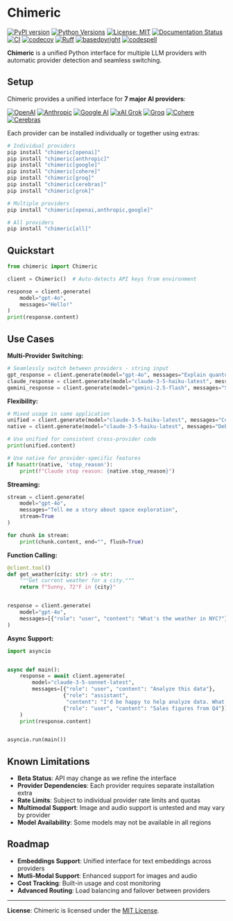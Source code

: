 # Chimeric

[![PyPI version](https://img.shields.io/pypi/v/chimeric.svg)](https://pypi.org/project/chimeric/)
[![Python Versions](https://img.shields.io/pypi/pyversions/chimeric.svg)](https://pypi.org/project/chimeric/)
[![License: MIT](https://img.shields.io/badge/License-MIT-yellow.svg)](https://opensource.org/licenses/MIT)
[![Documentation Status](https://img.shields.io/badge/docs-latest-blue.svg)](https://verdenroz.github.io/chimeric/)
[![CI](https://github.com/Verdenroz/chimeric/workflows/CI/badge.svg)](https://github.com/Verdenroz/chimeric/actions/workflows/ci.yml)
[![codecov](https://codecov.io/gh/Verdenroz/chimeric/branch/main/graph/badge.svg)](https://codecov.io/gh/Verdenroz/chimeric)
[![Ruff](https://img.shields.io/endpoint?url=https://raw.githubusercontent.com/astral-sh/ruff/main/assets/badge/v2.json)](https://github.com/astral-sh/ruff)
[![basedpyright](https://img.shields.io/badge/basedpyright-checked-42b883)](https://github.com/DetachHead/basedpyright)
[![codespell](https://img.shields.io/badge/codespell-checked-42b883)](https://github.com/codespell-project/codespell)

**Chimeric** is a unified Python interface for multiple LLM providers with automatic provider detection and seamless
switching.

## Setup

Chimeric provides a unified interface for **7 major AI providers**:

[![OpenAI](https://img.shields.io/badge/OpenAI-412991?logo=openai&logoColor=white)](https://openai.com/)
[![Anthropic](https://img.shields.io/badge/Anthropic-191919?logo=anthropic&logoColor=white)](https://anthropic.com/)
[![Google AI](https://img.shields.io/badge/Google%20AI-4285F4?logo=google&logoColor=white)](https://ai.google.dev/)
[![xAI Grok](https://img.shields.io/badge/xAI%20Grok-000000?logo=x&logoColor=white)](https://x.ai/)
[![Groq](https://img.shields.io/badge/Groq-F55036?logo=groq&logoColor=white)](https://groq.com/)
[![Cohere](https://img.shields.io/badge/Cohere-39594A?logo=cohere&logoColor=white)](https://cohere.ai/)
[![Cerebras](https://img.shields.io/badge/Cerebras-FF6B35?logo=cerebras&logoColor=white)](https://cerebras.ai/)

Each provider can be installed individually or together using extras:

```bash
# Individual providers
pip install "chimeric[openai]"
pip install "chimeric[anthropic]"
pip install "chimeric[google]"
pip install "chimeric[cohere]"
pip install "chimeric[groq]"
pip install "chimeric[cerebras]"
pip install "chimeric[grok]"

# Multiple providers
pip install "chimeric[openai,anthropic,google]"

# All providers
pip install "chimeric[all]"
```

## Quickstart

```python
from chimeric import Chimeric

client = Chimeric()  # Auto-detects API keys from environment

response = client.generate(
    model="gpt-4o",
    messages="Hello!"
)
print(response.content)
```

## Use Cases

**Multi-Provider Switching:**

```python
# Seamlessly switch between providers - string input
gpt_response = client.generate(model="gpt-4o", messages="Explain quantum computing")
claude_response = client.generate(model="claude-3-5-haiku-latest", messages="Write a poem about AI")
gemini_response = client.generate(model="gemini-2.5-flash", messages="Summarize climate change")
```

**Flexibility:**

```python
# Mixed usage in same application
unified = client.generate(model="claude-3-5-haiku-latest", messages="Code review this function")
native = client.generate(model="claude-3-5-haiku-latest", messages="Debug this error", native=True)

# Use unified for consistent cross-provider code
print(unified.content)

# Use native for provider-specific features
if hasattr(native, 'stop_reason'):
    print(f"Claude stop reason: {native.stop_reason}")
```

**Streaming:**

```python
stream = client.generate(
    model="gpt-4o",
    messages="Tell me a story about space exploration",
    stream=True
)

for chunk in stream:
    print(chunk.content, end="", flush=True)
```

**Function Calling:**

```python
@client.tool()
def get_weather(city: str) -> str:
    """Get current weather for a city."""
    return f"Sunny, 72°F in {city}"


response = client.generate(
    model="gpt-4o",
    messages=[{"role": "user", "content": "What's the weather in NYC?"}]
)
```

**Async Support:**

```python
import asyncio


async def main():
    response = await client.agenerate(
        model="claude-3-5-sonnet-latest",
        messages=[{"role": "user", "content": "Analyze this data"},
                  {"role": "assistant",
                   "content": "I'd be happy to help analyze data. What data would you like me to look at?"},
                  {"role": "user", "content": "Sales figures from Q4"}]
    )
    print(response.content)


asyncio.run(main())
```

## Known Limitations

- **Beta Status**: API may change as we refine the interface
- **Provider Dependencies**: Each provider requires separate installation extra
- **Rate Limits**: Subject to individual provider rate limits and quotas
- **Multimodal Support**: Image and audio support is untested and may vary by provider
- **Model Availability**: Some models may not be available in all regions

## Roadmap

- **Embeddings Support**: Unified interface for text embeddings across providers
- **Mutli-Modal Support**: Enhanced support for images and audio
- **Cost Tracking**: Built-in usage and cost monitoring
- **Advanced Routing**: Load balancing and failover between providers

---

**License**: Chimeric is licensed under the [MIT License](https://github.com/Verdenroz/chimeric/blob/main/LICENSE).
